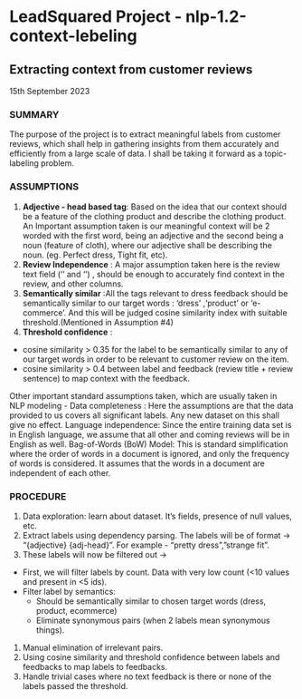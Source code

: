 # LeadSquared Project - nlp-1.2-context-lebeling

## Extracting context from customer reviews
15th September 2023
### SUMMARY
The purpose of the project is to extract meaningful labels from customer reviews, which shall help in gathering insights from them accurately and efficiently from a large scale of data. I shall be taking it forward as a topic-labeling problem.  

### ASSUMPTIONS
1. **Adjective - head based tag**: Based on the idea that our context should be a feature of the clothing product and describe the clothing product. 
An Important assumption taken is our meaningful context will be 2 worded with the first word, being an adjective and the second being a noun (feature of cloth), where our adjective shall be describing the noun. (eg. Perfect dress, Tight fit, etc).
1. **Review Independence** : A major assumption taken here is the review text field (‘’ and ‘’) , should be enough to accurately find context in the review, and other columns. 
1. **Semantically similar** :All the tags relevant to dress feedback should be semantically similar to our target words :  ‘dress’ ,‘product’ or ‘e-commerce’. And this will be judged cosine similarity index with suitable threshold.(Mentioned in Assumption #4) 
1. **Threshold confidence** : 
 - cosine similarity > 0.35 for the label to be semantically similar to any of our target words in order to be relevant to  customer review on the item.
 - cosine similarity > 0.4 between label and feedback (review title + review sentence) to map context with the feedback.


Other important standard assumptions taken, which are usually taken in NLP modeling - 
Data completeness : Here the assumptions are that the data provided to us covers all significant labels. Any new dataset on this shall give no effect.
Language independence: Since the entire training data set is in English language, we assume that all other and coming reviews will be in English as well. 
Bag-of-Words (BoW) Model: This is standard simplification where the order of words in a document is ignored, and only the frequency of words is considered. It assumes that the words in a document are independent of each other.



### PROCEDURE
1. Data exploration: learn about dataset. It’s fields, presence of null values, etc.
1. Extract labels using dependency parsing. The labels will be of format -> “{adjective} {adj-head}”. For example - “pretty dress”,”strange fit”.
1. These labels will now be filtered out -> 
  - First, we will filter labels by count. Data with very low count (<10 values and present in <5 ids).
  - Filter label by semantics:
     - Should be semantically similar to chosen target words (dress, product, ecommerce)
      - Eliminate synonymous pairs (when 2 labels mean synonymous things).
1. Manual elimination of irrelevant pairs.
1. Using cosine similarity and threshold confidence between labels and feedbacks to map labels to feedbacks.
1. Handle trivial cases where no text feedback is there or none of the labels passed the threshold.